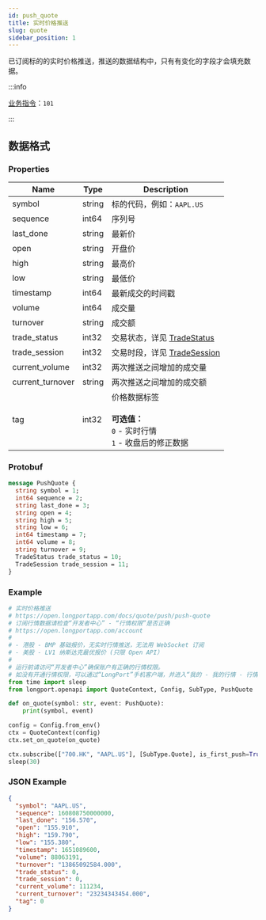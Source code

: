 ```yaml
---
id: push_quote
title: 实时价格推送
slug: quote
sidebar_position: 1
---
```


已订阅标的的实时价格推送，推送的数据结构中，只有有变化的字段才会填充数据。

:::info

[业务指令](../../socket/protocol/push)：`101`

:::

## 数据格式

### Properties

| Name             | Type   | Description                                                                           |
| ---------------- | ------ | ------------------------------------------------------------------------------------- |
| symbol           | string | 标的代码，例如：`AAPL.US`                                                             |
| sequence         | int64  | 序列号                                                                                |
| last_done        | string | 最新价                                                                                |
| open             | string | 开盘价                                                                                |
| high             | string | 最高价                                                                                |
| low              | string | 最低价                                                                                |
| timestamp        | int64  | 最新成交的时间戳                                                                      |
| volume           | int64  | 成交量                                                                                |
| turnover         | string | 成交额                                                                                |
| trade_status     | int32  | 交易状态，详见 [TradeStatus](../objects#tradestatus---交易状态)                       |
| trade_session    | int32  | 交易时段，详见 [TradeSession](../objects#tradesession---交易时段)                     |
| current_volume   | int32  | 两次推送之间增加的成交量                                                              |
| current_turnover | string | 两次推送之间增加的成交额                                                              |
| tag              | int32  | 价格数据标签 <br /><br />**可选值：**<br />`0` - 实时行情<br />`1` - 收盘后的修正数据 |

### Protobuf

```protobuf
message PushQuote {
  string symbol = 1;
  int64 sequence = 2;
  string last_done = 3;
  string open = 4;
  string high = 5;
  string low = 6;
  int64 timestamp = 7;
  int64 volume = 8;
  string turnover = 9;
  TradeStatus trade_status = 10;
  TradeSession trade_session = 11;
}
```

### Example

```python
# 实时价格推送
# https://open.longportapp.com/docs/quote/push/push-quote
# 订阅行情数据请检查“开发者中心” - “行情权限”是否正确
# https://open.longportapp.com/account
#
# - 港股 - BMP 基础报价，无实时行情推送，无法用 WebSocket 订阅
# - 美股 - LV1 纳斯达克最优报价 (只限 Open API）
#
# 运行前请访问“开发者中心”确保账户有正确的行情权限。
# 如没有开通行情权限，可以通过“LongPort”手机客户端，并进入“我的 - 我的行情 - 行情商城”购买开通行情权限。
from time import sleep
from longport.openapi import QuoteContext, Config, SubType, PushQuote

def on_quote(symbol: str, event: PushQuote):
    print(symbol, event)

config = Config.from_env()
ctx = QuoteContext(config)
ctx.set_on_quote(on_quote)

ctx.subscribe(["700.HK", "AAPL.US"], [SubType.Quote], is_first_push=True)
sleep(30)
```

### JSON Example

```json
{
  "symbol": "AAPL.US",
  "sequence": 160808750000000,
  "last_done": "156.570",
  "open": "155.910",
  "high": "159.790",
  "low": "155.380",
  "timestamp": 1651089600,
  "volume": 88063191,
  "turnover": "13865092584.000",
  "trade_status": 0,
  "trade_session": 0,
  "current_volume": 111234,
  "current_turnover": "23234343454.000",
  "tag": 0
}
```
